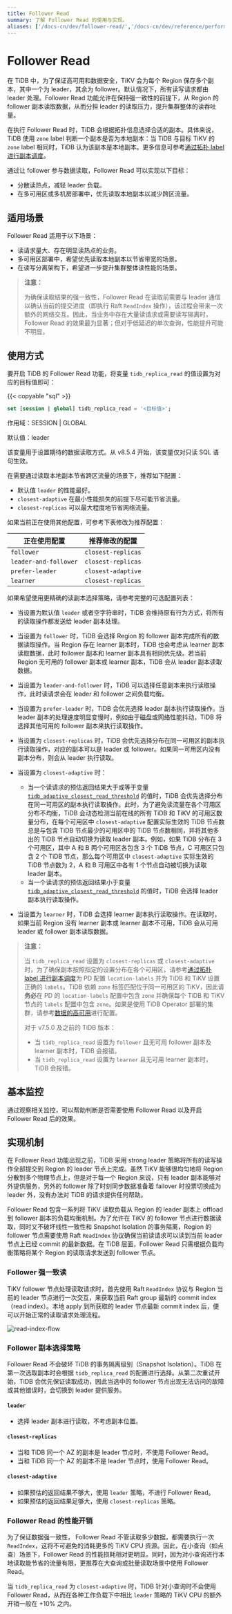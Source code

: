 ```yaml
---
title: Follower Read
summary: 了解 Follower Read 的使用与实现。
aliases: ['/docs-cn/dev/follower-read/','/docs-cn/dev/reference/performance/follower-read/']
---
```


# Follower Read

在 TiDB 中，为了保证高可用和数据安全，TiKV 会为每个 Region 保存多个副本，其中一个为 leader，其余为 follower。默认情况下，所有读写请求都由 leader 处理。Follower Read 功能允许在保持强一致性的前提下，从 Region 的 follower 副本读取数据，从而分担 leader 的读取压力，提升集群整体的读吞吐量。

在执行 Follower Read 时，TiDB 会根据拓扑信息选择合适的副本。具体来说，TiDB 使用 `zone` label 判断一个副本是否为本地副本：当 TiDB 与目标 TiKV 的 `zone` label 相同时，TiDB 认为该副本是本地副本。更多信息可参考[通过拓扑 label 进行副本调度](schedule-replicas-by-topology-labels.md)。

通过让 follower 参与数据读取，Follower Read 可以实现以下目标：

- 分散读热点，减轻 leader 负载。
- 在多可用区或多机房部署中，优先读取本地副本以减少跨区流量。

## 适用场景

Follower Read 适用于以下场景：

- 读请求量大、存在明显读热点的业务。
- 多可用区部署中，希望优先读取本地副本以节省带宽的场景。
- 在读写分离架构下，希望进一步提升集群整体读性能的场景。

> **注意：**
>
> 为确保读取结果的强一致性，Follower Read 在读取前需要与 leader 通信以确认当前的提交进度（即执行 Raft `ReadIndex` 操作），该过程会带来一次额外的网络交互。因此，当业务中存在大量读请求或需要读写隔离时，Follower Read 的效果最为显著；但对于低延迟的单次查询，性能提升可能不明显。

## 使用方式

要开启 TiDB 的 Follower Read 功能，将变量 `tidb_replica_read` 的值设置为对应的目标值即可：

{{< copyable "sql" >}}

```sql
set [session | global] tidb_replica_read = '<目标值>';
```

作用域：SESSION | GLOBAL

默认值：leader

该变量用于设置期待的数据读取方式。从 v8.5.4 开始，该变量仅对只读 SQL 语句生效。

在需要通过读取本地副本节省跨区流量的场景下，推荐如下配置：

- 默认值 `leader` 的性能最好。
- `closest-adaptive` 在最小性能损失的前提下尽可能节省流量。
- `closest-replicas` 可以最大程度地节省网络流量。

如果当前正在使用其他配置，可参考下表修改为推荐配置：

| 正在使用配置 | 推荐修改的配置 |
| ------------- | ------------- |
| `follower` | `closest-replicas` |
| `leader-and-follower` | `closest-replicas` |
| `prefer-leader` | `closest-adaptive` |
| `learner` | `closest-replicas` |

如果希望使用更精确的读副本选择策略，请参考完整的可选配置列表：

- 当设置为默认值 `leader` 或者空字符串时，TiDB 会维持原有行为方式，将所有的读取操作都发送给 leader 副本处理。
- 当设置为 `follower` 时，TiDB 会选择 Region 的 follower 副本完成所有的数据读取操作。当 Region 存在 learner 副本时，TiDB 也会考虑从 learner 副本读取数据，此时 follower 副本和 learner 副本具有相同优先级。若当前 Region 无可用的 follower 副本或 learner 副本，TiDB 会从 leader 副本读取数据。
- 当设置为 `leader-and-follower` 时，TiDB 可以选择任意副本来执行读取操作，此时读请求会在 leader 和 follower 之间负载均衡。
- 当设置为 `prefer-leader` 时，TiDB 会优先选择 leader 副本执行读取操作。当 leader 副本的处理速度明显变慢时，例如由于磁盘或网络性能抖动，TiDB 将选择其他可用的 follower 副本来执行读取操作。
- 当设置为 `closest-replicas` 时，TiDB 会优先选择分布在同一可用区的副本执行读取操作，对应的副本可以是 leader 或 follower。如果同一可用区内没有副本分布，则会从 leader 执行读取。
- 当设置为 `closest-adaptive` 时：

    - 当一个读请求的预估返回结果大于或等于变量 [`tidb_adaptive_closest_read_threshold`](/system-variables.md#tidb_adaptive_closest_read_threshold-从-v630-版本开始引入) 的值时，TiDB 会优先选择分布在同一可用区的副本执行读取操作。此时，为了避免读流量在各个可用区分布不均衡，TiDB 会动态检测当前在线的所有 TiDB 和 TiKV 的可用区数量分布，在每个可用区中 `closest-adaptive` 配置实际生效的 TiDB 节点数总是与包含 TiDB 节点最少的可用区中的 TiDB 节点数相同，并将其他多出的 TiDB 节点自动切换为读取 leader 副本。例如，如果 TiDB 分布在 3 个可用区，其中 A 和 B 两个可用区各包含 3 个 TiDB 节点，C 可用区只包含 2 个 TiDB 节点，那么每个可用区中 `closest-adaptive` 实际生效的 TiDB 节点数为 2，A 和 B 可用区中各有 1 个节点自动被切换为读取 leader 副本。
    - 当一个读请求的预估返回结果小于变量 [`tidb_adaptive_closest_read_threshold`](/system-variables.md#tidb_adaptive_closest_read_threshold-从-v630-版本开始引入) 的值时，TiDB 会选择 leader 副本执行读取操作。

- 当设置为 `learner` 时，TiDB 会选择 learner 副本执行读取操作。在读取时，如果当前 Region 没有 learner 副本或 learner 副本不可用，TiDB 会从可用 leader 或 follower 副本读取数据。

> **注意：**
>
> 当 `tidb_replica_read` 设置为 `closest-replicas` 或 `closest-adaptive` 时，为了确保副本按照指定的设置分布在各个可用区，请参考[通过拓扑 label 进行副本调度](/schedule-replicas-by-topology-labels.md)为 PD 配置 `location-labels` 并为 TiDB 和 TiKV 设置正确的 `labels`。TiDB 依赖 `zone` 标签匹配位于同一可用区的 TiKV，因此请**务必**在 PD 的 `location-labels` 配置中包含 `zone` 并确保每个 TiDB 和 TiKV 节点的 `labels` 配置中包含 `zone`。如果是使用 TiDB Operator 部署的集群，请参考[数据的高可用](https://docs.pingcap.com/zh/tidb-in-kubernetes/stable/configure-a-tidb-cluster/#数据的高可用)进行配置。
>
> 对于 v7.5.0 及之前的 TiDB 版本：
>
> - 当 `tidb_replica_read` 设置为 `follower` 且无可用 follower 副本及 learner 副本时，TiDB 会报错。
> - 当 `tidb_replica_read` 设置为 `learner` 且无可用 learner 副本时，TiDB 会报错。

## 基本监控

通过观察相关监控，可以帮助判断是否需要使用 Follower Read 以及开启 Follower Read 后的效果。

## 实现机制

在 Follower Read 功能出现之前，TiDB 采用 strong leader 策略将所有的读写操作全部提交到 Region 的 leader 节点上完成。虽然 TiKV 能够很均匀地将 Region 分散到多个物理节点上，但是对于每一个 Region 来说，只有 leader 副本能够对外提供服务，另外的 follower 除了时刻同步数据准备着 failover 时投票切换成为 leader 外，没有办法对 TiDB 的请求提供任何帮助。

Follower Read 包含一系列将 TiKV 读取负载从 Region 的 leader 副本上 offload 到 follower 副本的负载均衡机制。为了允许在 TiKV 的 follower 节点进行数据读取，同时又不破坏线性一致性和 Snapshot Isolation 的事务隔离，Region 的 follower 节点需要使用 Raft `ReadIndex` 协议确保当前读请求可以读到当前 leader 节点上已经 commit 的最新数据。在 TiDB 层面，Follower Read 只需根据负载均衡策略将某个 Region 的读取请求发送到 follower 节点。

### Follower 强一致读

TiKV follower 节点处理读取请求时，首先使用 Raft `ReadIndex` 协议与 Region 当前的 leader 节点进行一次交互，来获取当前 Raft group 最新的 commit index（read index）。本地 apply 到所获取的 leader 节点最新 commit index 后，便可以开始正常的读取请求处理流程。

![read-index-flow](/media/follower-read/read-index.png)

### Follower 副本选择策略

Follower Read 不会破坏 TiDB 的事务隔离级别（Snapshot Isolation）。TiDB 在第一次选取副本时会根据 `tidb_replica_read` 的配置进行选择。从第二次重试开始，TiDB 会优先保证读取成功，因此当选中的 follower 节点出现无法访问的故障或其他错误时，会切换到 leader 提供服务。

#### `leader`

- 选择 leader 副本进行读取，不考虑副本位置。

#### `closest-replicas`

- 当和 TiDB 同一个 AZ 的副本是 leader 节点时，不使用 Follower Read。
- 当和 TiDB 同一个 AZ 的副本不是 leader 节点时，使用 Follower Read。

#### `closest-adaptive`

- 如果预估的返回结果不够大，使用 `leader` 策略，不进行 Follower Read。
- 如果预估的返回结果足够大，使用 `closest-replicas` 策略。

### Follower Read 的性能开销

为了保证数据强一致性， Follower Read 不管读取多少数据，都需要执行一次 `ReadIndex`，这将不可避免的消耗更多的 TiKV CPU 资源。因此，在小查询（如点查）场景下，Follower Read 的性能损耗相对更明显。同时，因为对小查询进行本地读取能节省的流量有限，更推荐在大查询或批量读取场景中使用 Follower Read。

当 `tidb_replica_read` 为 `closest-adaptive` 时，TiDB 针对小查询时不会使用 Follower Read，从而在各种工作负载下中相比 `leader` 策略的 TiKV CPU 的额外开销一般在 +10% 之内。
